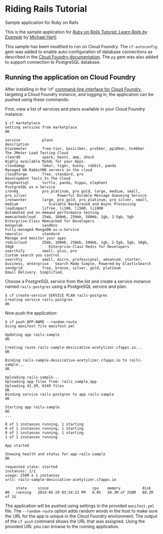 # Riding Rails Tutorial
Sample application for Ruby on Rails

This is the sample application for [*Ruby on Rails Tutorial: Learn Rails by Example*](http://railstutorial.org/) by [Michael Hartl](http://michaelhartl.com/).

This sample has been modified to run on Cloud Foundry. The `cf-autoconfig` gem was added to enable auto-configuration of database connections as described in the [Cloud Foundry documentation](http://docs.cloudfoundry.com/docs/using/services/ruby-service-bindings.html). The `pg` gem was also added to support connection to PostgreSQL database. 

## Running the application on Cloud Foundry

After installing in the 'cf' [command-line interface for Cloud Foundry](http://docs.cloudfoundry.org/devguide/installcf/),
targeting a Cloud Foundry instance, and logging in, the application can be pushed using these commands:

First, view a list of services and plans available in your Cloud Foundry instance: 

~~~
$ cf marketplace
Getting services from marketplace
OK

service          plans                                                                 description
blazemeter       free-tier, basic1kmr, pro5kmr, pp10kmr, hv40kmr                       The JMeter Load Testing Cloud
cleardb          spark, boost, amp, shock                                              Highly available MySQL for your Apps.
cloudamqp        lemur, tiger, bunny, rabbit, panda                                    Managed HA RabbitMQ servers in the cloud
cloudforge       free, standard, pro                                                   Development Tools In The Cloud
elephantsql      turtle, panda, hippo, elephant                                        PostgreSQL as a Service
ironmq           pro_platinum, pro_gold, large, medium, small, pro_silver              Powerful Durable Message Queueing Service
ironworker       large, pro_gold, pro_platinum, pro_silver, small, medium              Scalable Background and Async Processing
loadimpact       lifree, li100, li500, li1000                                          Automated and on-demand performance testing
memcachedcloud   25mb, 100mb, 250mb, 500mb, 1gb, 2-5gb, 5gb                            Enterprise-Class Memcached for Developers
mongolab         sandbox                                                               Fully-managed MongoDB-as-a-Service
newrelic         standard                                                              Manage and monitor your apps
rediscloud       25mb, 100mb, 250mb, 500mb, 1gb, 2-5gb, 5gb, 10gb, 50gb                Enterprise-Class Redis for Developers
searchify        small, plus, pro                                                      Custom search you control
searchly         small, micro, professional, advanced, starter, business, enterprise   Search Made Simple. Powered-by ElasticSearch
sendgrid         free, bronze, silver, gold, platinum                                  Email Delivery. Simplified.
~~~

Choose a PostgreSQL service from the list and create a service instance named `rails-postgres` using a PostgreSQL service and plan: 

~~~
$ cf create-service SERVICE PLAN rails-postgres
Creating service rails-postgres
OK
~~~

Now push the application: 

~~~
$ cf push APP-NAME --random-route
Using manifest file manifest.yml

Updating app rails-sample
OK

Creating route rails-sample-desiccative-acetylizer.cfapps.io...
OK

Binding rails-sample-desiccative-acetylizer.cfapps.io to rails-sample...
OK

Uploading rails-sample...
Uploading app files from: rails_sample_app
Uploading 41.1M, 6349 files
OK
Binding service rails-postgres to app rails-sample
OK

Starting app rails-sample
OK
...

0 of 1 instances running, 1 starting
0 of 1 instances running, 1 starting
0 of 1 instances running, 1 starting
1 of 1 instances running

App started

Showing health and status for app rails-sample
OK

requested state: started
instances: 1/1
usage: 256M x 1 instances
urls: rails-sample-desiccative-acetylizer.cfapps.io

     state     since                    cpu    memory          disk
#0   running   2014-05-29 03:34:22 PM   0.0%   50.3M of 256M   80.2M of 1G
~~~

The application will be pushed using settings in the provided `manifest.yml` file. The `--random-route` option adds random
words in the host to make sure the URL for the app is unique in the Cloud Foundry environment. The output of the
`cf push` command shows the URL that was assigned. Using the provided URL you can browse to the running application.
